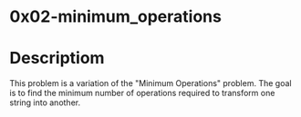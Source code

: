 # 0x02-minimum_operations

# Descriptiom
This problem is a variation of the "Minimum Operations" problem. The goal is to find the minimum
number of operations required to transform one string into another.